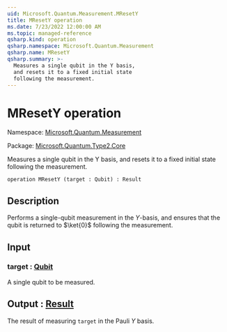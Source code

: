 ```yaml
---
uid: Microsoft.Quantum.Measurement.MResetY
title: MResetY operation
ms.date: 7/23/2022 12:00:00 AM
ms.topic: managed-reference
qsharp.kind: operation
qsharp.namespace: Microsoft.Quantum.Measurement
qsharp.name: MResetY
qsharp.summary: >-
  Measures a single qubit in the Y basis,
  and resets it to a fixed initial state
  following the measurement.
---
```


# MResetY operation

Namespace: [Microsoft.Quantum.Measurement](xref:Microsoft.Quantum.Measurement)

Package: [Microsoft.Quantum.Type2.Core](https://nuget.org/packages/Microsoft.Quantum.Type2.Core)


Measures a single qubit in the Y basis,and resets it to a fixed initial statefollowing the measurement.

```qsharp
operation MResetY (target : Qubit) : Result
```


## Description

Performs a single-qubit measurement in the $Y$-basis,and ensures that the qubit is returned to $\ket{0}$following the measurement.

## Input

### target : [Qubit](xref:microsoft.quantum.qsharp.valueliterals#qubit-literals)

A single qubit to be measured.



## Output : [Result](xref:microsoft.quantum.qsharp.valueliterals#result-literal)

The result of measuring `target` in the Pauli $Y$ basis.